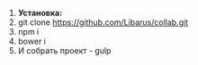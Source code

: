 
<ol>
    <li><strong>Установка:</strong></li>
    <li>git clone <a href="https://github.com/Libarus/collab.git">https://github.com/Libarus/collab.git</a></li>
    <li>npm i</li>
    <li>bower i</li>
    <li>И собрать проект - gulp</li>
</ol>
